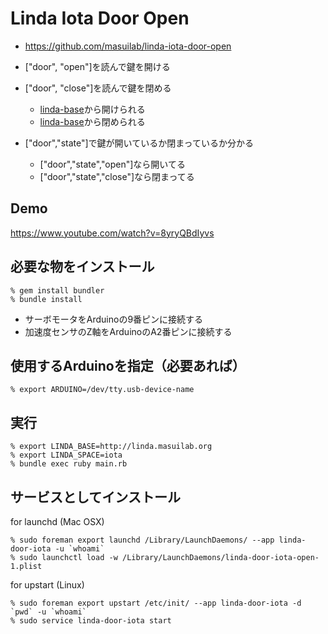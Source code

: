 Linda Iota Door Open
======================

- https://github.com/masuilab/linda-iota-door-open
- ["door", "open"]を読んで鍵を開ける
- ["door", "close"]を読んで鍵を閉める
  - [linda-base](http://linda.masuilab.org/iota/door/open)から開けられる
  - [linda-base](http://linda.masuilab.org/iota/door/close)から閉められる
  
- ["door","state"]で鍵が開いているか閉まっているか分かる
  - ["door","state","open"]なら開いてる
  - ["door","state","close"]なら閉まってる


## Demo

https://www.youtube.com/watch?v=8yryQBdIyvs


## 必要な物をインストール

    % gem install bundler
    % bundle install


* サーボモータをArduinoの9番ピンに接続する
* 加速度センサのZ軸をArduinoのA2番ピンに接続する

## 使用するArduinoを指定（必要あれば）

    % export ARDUINO=/dev/tty.usb-device-name


## 実行

    % export LINDA_BASE=http://linda.masuilab.org
    % export LINDA_SPACE=iota
    % bundle exec ruby main.rb


## サービスとしてインストール

for launchd (Mac OSX)

    % sudo foreman export launchd /Library/LaunchDaemons/ --app linda-door-iota -u `whoami`
    % sudo launchctl load -w /Library/LaunchDaemons/linda-door-iota-open-1.plist

for upstart (Linux)

    % sudo foreman export upstart /etc/init/ --app linda-door-iota -d `pwd` -u `whoami`
    % sudo service linda-door-iota start
